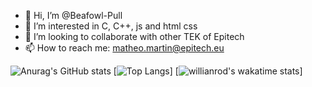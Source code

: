 - 👋 Hi, I’m @Beafowl-Pull
- 👀 I’m interested in C, C++, js and html css 
- 💞️ I’m looking to collaborate with other TEK of Epitech
- 📫 How to reach me: matheo.martin@epitech.eu

![Anurag's GitHub stats](https://github-readme-stats.vercel.app/api?username=Beafowl&count_private=true&show_icons=true&theme=radical)
[![Top Langs](https://github-readme-stats.vercel.app/api/top-langs/?username=Beafowl&theme=radical)]
[![willianrod's wakatime stats](https://github-readme-stats.vercel.app/api/wakatime?username=Beafowl)]

<!---
Beafowl-Pull/Beafowl-Pull is a ✨ special ✨ repository because its `README.md` (this file) appears on your GitHub profile.
You can click the Preview link to take a look at your changes.
--->

